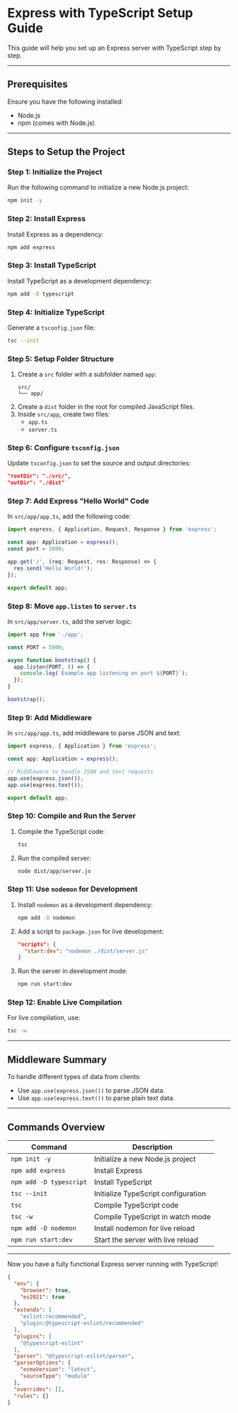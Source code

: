 # Express with TypeScript Setup Guide

This guide will help you set up an Express server with TypeScript step by step.

---

## Prerequisites

Ensure you have the following installed:
- Node.js
- npm (comes with Node.js)

---

## Steps to Setup the Project

### **Step 1: Initialize the Project**
Run the following command to initialize a new Node.js project:
```bash
npm init -y
```

### **Step 2: Install Express**
Install Express as a dependency:
```bash
npm add express
```

### **Step 3: Install TypeScript**
Install TypeScript as a development dependency:
```bash
npm add -D typescript
```

### **Step 4: Initialize TypeScript**
Generate a `tsconfig.json` file:
```bash
tsc --init
```

### **Step 5: Setup Folder Structure**
1. Create a `src` folder with a subfolder named `app`:
   ```
   src/
   └── app/
   ```
2. Create a `dist` folder in the root for compiled JavaScript files.
3. Inside `src/app`, create two files:
   - `app.ts`
   - `server.ts`

### **Step 6: Configure `tsconfig.json`**
Update `tsconfig.json` to set the source and output directories:
```json
"rootDir": "./src/",
"outDir": "./dist"
```

### **Step 7: Add Express "Hello World" Code**
In `src/app/app.ts`, add the following code:

```typescript
import express, { Application, Request, Response } from 'express';

const app: Application = express();
const port = 3000;

app.get('/', (req: Request, res: Response) => {
  res.send('Hello World!');
});

export default app;
```

### **Step 8: Move `app.listen` to `server.ts`**
In `src/app/server.ts`, add the server logic:

```typescript
import app from './app';

const PORT = 5000;

async function bootstrap() {
  app.listen(PORT, () => {
    console.log(`Example app listening on port ${PORT}`);
  });
}

bootstrap();
```

### **Step 9: Add Middleware**
In `src/app/app.ts`, add middleware to parse JSON and text:

```typescript
import express, { Application } from 'express';

const app: Application = express();

// Middleware to handle JSON and text requests
app.use(express.json());
app.use(express.text());

export default app;
```

### **Step 10: Compile and Run the Server**
1. Compile the TypeScript code:
   ```bash
   tsc
   ```
2. Run the compiled server:
   ```bash
   node dist/app/server.js
   ```

### **Step 11: Use `nodemon` for Development**
1. Install `nodemon` as a development dependency:
   ```bash
   npm add -D nodemon
   ```
2. Add a script to `package.json` for live development:
   ```json
   "scripts": {
     "start:dev": "nodemon ./dist/server.js"
   }
   ```
3. Run the server in development mode:
   ```bash
   npm run start:dev
   ```

### **Step 12: Enable Live Compilation**
For live compilation, use:
```bash
tsc -w
```

---

## Middleware Summary

To handle different types of data from clients:
- Use `app.use(express.json())` to parse JSON data.
- Use `app.use(express.text())` to parse plain text data.

---

## Commands Overview

| Command                       | Description                          |
|-------------------------------|--------------------------------------|
| `npm init -y`                 | Initialize a new Node.js project     |
| `npm add express`             | Install Express                      |
| `npm add -D typescript`       | Install TypeScript                   |
| `tsc --init`                  | Initialize TypeScript configuration  |
| `tsc`                         | Compile TypeScript code              |
| `tsc -w`                      | Compile TypeScript in watch mode     |
| `npm add -D nodemon`          | Install nodemon for live reload      |
| `npm run start:dev`           | Start the server with live reload    |

---

Now you have a fully functional Express server running with TypeScript!

```json
{
  "env": {
    "browser": true,
    "es2021": true
  },
  "extends": [
    "eslint:recommended",
    "plugin:@typescript-eslint/recommended"
  ],
  "plugins": [
    "@typescript-eslint"
  ],
  "parser": "@typescript-eslint/parser",
  "parserOptions": {
    "ecmaVersion": "latest",
    "sourceType": "module"
  },
  "overrides": [],
  "rules": {}
}

```

